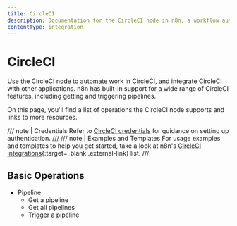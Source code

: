 ```yaml
---
title: CircleCI
description: Documentation for the CircleCI node in n8n, a workflow automation platform. Includes details of operations and configuration, and links to examples and credentials information.
contentType: integration
---
```


# CircleCI

Use the CircleCI node to automate work in CircleCI, and integrate CircleCI with other applications. n8n has built-in support for a wide range of CircleCI features, including getting and triggering pipelines.

On this page, you'll find a list of operations the CircleCI node supports and links to more resources.

/// note | Credentials
Refer to [CircleCI credentials](/integrations/builtin/credentials/circleci/) for guidance on setting up authentication. 
///
/// note | Examples and Templates
For usage examples and templates to help you get started, take a look at n8n's [CircleCI integrations](https://n8n.io/integrations/circleci/){:target=_blank .external-link} list.
///



## Basic Operations

* Pipeline
    * Get a pipeline
    * Get all pipelines
    * Trigger a pipeline

